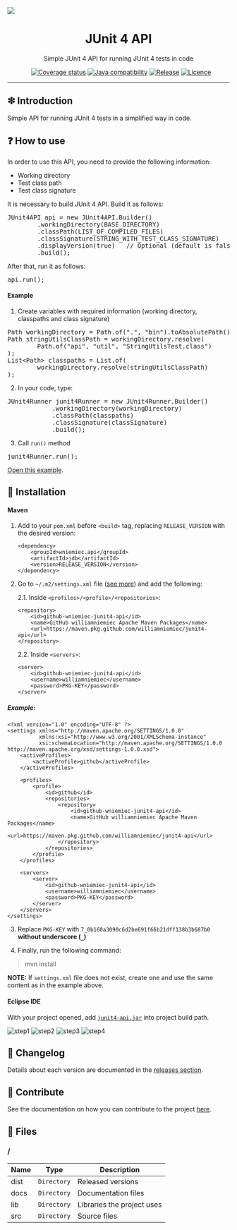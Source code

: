 ![](https://raw.githubusercontent.com/williamniemiec/junit4-api/master/docs/img/logo/logo.jpg?raw=true)

<h1 align='center'>JUnit 4 API</h1>
<p align='center'>Simple JUnit 4 API for running JUnit 4 tests in code</p>
<p align="center">
	<a href="https://github.com/williamniemiec/junit4-api/actions?query=workflow%3AWindows"><img src="https://img.shields.io/github/workflow/status/williamniemiec/junit4-api/Windows?label=Windows" alt=""></a>
	<a href="https://github.com/williamniemiec/junit4-api/actions?query=workflow%3AMacOS"><img src="https://img.shields.io/github/workflow/status/williamniemiec/junit4-api/MacOS?label=MacOS" alt=""></a>
	<a href="https://github.com/williamniemiec/junit4-api/actions?query=workflow%3AUbuntu"><img src="https://img.shields.io/github/workflow/status/williamniemiec/junit4-api/Ubuntu?label=Ubuntu" alt=""></a>
	<a href="https://codecov.io/gh/williamniemiec/junit4-api"><img src="https://codecov.io/gh/williamniemiec/junit4-api/branch/v1.x/graph/badge.svg?token=R2SFS4SP86" alt="Coverage status"></a>
	<a href="http://java.oracle.com"><img src="https://img.shields.io/badge/java-8+-4c7e9f.svg" alt="Java compatibility"></a>
	<a href="https://github.com/williamniemiec/junit4-api/releases"><img src="https://img.shields.io/github/v/release/williamniemiec/junit4-api" alt="Release"></a>
	<a href="https://github.com/williamniemiec/junit4-api/blob/master/LICENCE"><img src="https://img.shields.io/github/license/williamniemiec/junit4-api" alt="Licence"></a>
</p>
<hr />

## ❇ Introduction
Simple API for running JUnit 4 tests in a simplified way in code.

## ❓ How to use
In order to use this API, you need to provide the following information:
* Working directory
* Test class path
* Test class signature

It is necessary to build JUnit 4 API. Build it as follows:
<pre>
JUnit4API api = new JUnit4API.Builder()
		.workingDirectory(BASE_DIRECTORY)
		.classPath(LIST_OF_COMPILED_FILES)
		.classSignature(STRING_WITH_TEST_CLASS_SIGNATURE)
		.displayVersion(true)	// Optional (default is false)
		.build();
</pre>

After that, run it as follows:
<pre>
api.run();
</pre>

#### Example
1) Create variables with required information (working directory, classpaths and class signature)

<pre>
Path workingDirectory = Path.of(".", "bin").toAbsolutePath().normalize();
Path stringUtilsClassPath = workingDirectory.resolve(
		Path.of("api", "util", "StringUtilsTest.class")
);
List&lt;Path> classpaths = List.of(
		workingDirectory.resolve(stringUtilsClassPath)
);
</pre>

2) In your code, type:
<pre>
JUnit4Runner junit4Runner = new JUnit4Runner.Builder()
			.workingDirectory(workingDirectory)
			.classPath(classpaths)
			.classSignature(classSignature)
			.build();
</pre>

3) Call `run()` method
<pre>
junit4Runner.run();
</pre>

[Open this example](https://github.com/williamniemiec/junit4-api/blob/master/tests/api/junit4/JUnit4RunnerTest.java).


## 🔌 Installation
#### Maven
1. Add to your `pom.xml` before `<build>` tag, replacing `RELEASE_VERSION` with the desired version:
	```
	<dependency>
		<groupId>wniemiec.api</groupId>
		<artifactId>jdb</artifactId>
		<version>RELEASE_VERSION</version>
	</dependency>
	```

2. Go to `~/.m2/settings.xml` file ([see more](https://maven.apache.org/settings.html)) and add the following: 

	2.1. Inside `<profiles>/<profile>/<repositories>`:
	```
	<repository>
	    <id>github-wniemiec-junit4-api</id>
	    <name>GitHub williamniemiec Apache Maven Packages</name>
	    <url>https://maven.pkg.github.com/williamniemiec/junit4-api</url>
	</repository>
	```

	2.2. Inside `<servers>`:
	```
	<server>
	    <id>github-wniemiec-junit4-api</id>
	    <username>williamniemiec</username>
	    <password>PKG-KEY</password>
	</server>
	```

##### Example:
```
<?xml version="1.0" encoding="UTF-8" ?>
<settings xmlns="http://maven.apache.org/SETTINGS/1.0.0"
          xmlns:xsi="http://www.w3.org/2001/XMLSchema-instance"
          xsi:schemaLocation="http://maven.apache.org/SETTINGS/1.0.0 http://maven.apache.org/xsd/settings-1.0.0.xsd">
    <activeProfiles>
        <activeProfile>github</activeProfile>
    </activeProfiles>

    <profiles>
        <profile>
            <id>github</id>
            <repositories>
                <repository>
                    <id>github-wniemiec-junit4-api</id>
                    <name>GitHub williamniemiec Apache Maven Packages</name>
                    <url>https://maven.pkg.github.com/williamniemiec/junit4-api</url>
                </repository>
            </repositories>
        </profile>
    </profiles>

    <servers>
        <server>
            <id>github-wniemiec-junit4-api</id>
            <username>williamniemiec</username>
            <password>PKG-KEY</password>
        </server>
    </servers>
</settings>
```

3. Replace `PKG-KEY` with `7_0b160a3090c6d2be691f66b21dff138b3b687b0` **without underscore (`_`)**

4. Finally, run the following command:
> mvn install

**NOTE:** If `settings.xml` file does not exist, create one and use the same content as in the example above.

#### Eclipse IDE
With your project opened, add [`junit4-api.jar`](https://github.com/williamniemiec/junit4-api/releases/) into project build path.

![step1](https://raw.githubusercontent.com/williamniemiec/junit4-api/master/docs/img/how-to-use/step1.png?raw=true)
![step2](https://raw.githubusercontent.com/williamniemiec/junit4-api/master/docs/img/how-to-use/step2.png?raw=true)
![step3](https://raw.githubusercontent.com/williamniemiec/junit4-api/master/docs/img/how-to-use/step3.png?raw=true)
![step4](https://raw.githubusercontent.com/williamniemiec/junit4-api/master/docs/img/how-to-use/step4.png?raw=true)


## 🚩 Changelog
Details about each version are documented in the [releases section](https://github.com/williamniemiec/junit4-api/releases).

## 🤝 Contribute
See the documentation on how you can contribute to the project [here](https://github.com/williamniemiec/junit4-api/blob/master/CONTRIBUTING.md).

## 📁 Files
### /
|        Name 	|Type|Description|
|----------------|-------------------------------|-----------------------------|
|dist |`Directory`|Released versions|
|docs |`Directory`|Documentation files|
|lib   |`Directory`|Libraries the project uses   |
|src     |`Directory`| Source files |
